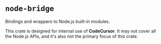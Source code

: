 # `node-bridge`

Bindings and wrappers to Node.js built-in modules.

This crate is designed for internal use of **CodeCursor**. It may not cover all the Node.js APIs, and it's also not the primary focus of this crate.
